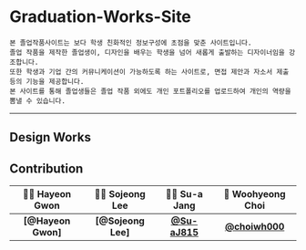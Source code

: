 # Graduation-Works-Site

```
본 졸업작품사이트는 보다 학생 친화적인 정보구성에 초점을 맞춘 사이트입니다.
졸업 작품을 제작한 졸업생이, 디자인을 배우는 학생을 넘어 새롭게 출발하는 디자이너임을 강조합니다.
또한 학생과 기업 간의 커뮤니케이션이 가능하도록 하는 사이트로, 면접 제안과 자소서 제출 등의 기능을 제공합니다.
본 사이트를 통해 졸업생들은 졸업 작품 외에도 개인 포트폴리오를 업로드하여 개인의 역량을 뽐낼 수 있습니다.
```

_____________________________________________________________________________

## Design Works


## Contribution

|👩‍💻 Hayeon Gwon|👩‍🏫 Sojeong Lee|🕵️‍♀️ Su-a Jang|💁 Woohyeong Choi|
|:-------:|:-------:|:-------:|:-------:|
|**[@Hayeon Gwon]**|**[@Sojeong Lee]**|**[@Su-aJ815](https://github.com/su-aJ815)**|**[@choiwh000](https://github.com/choiwh000)**|

